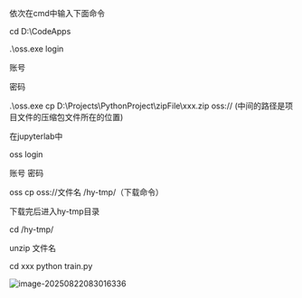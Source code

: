 依次在cmd中输入下面命令

cd D:\CodeApps

.\oss.exe login

账号

密码

.\oss.exe cp D:\Projects\PythonProject\zipFile\xxx.zip oss://  (中间的路径是项目文件的压缩包文件所在的位置)





在jupyterlab中

oss login

账号 密码

oss cp oss://文件名 /hy-tmp/（下载命令）

下载完后进入hy-tmp目录

cd /hy-tmp/

unzip 文件名

cd xxx
python train.py









![image-20250822083016336](C:\Users\Gasoline\AppData\Roaming\Typora\typora-user-images\image-20250822083016336.png)